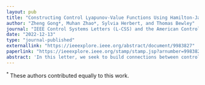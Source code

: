 ```yaml
---
layout: pub
title: "Constructing Control Lyapunov-Value Functions Using Hamilton-Jacobi Reachability Analysis"
author: "Zheng Gong*, Muhan Zhao*, Sylvia Herbert, and Thomas Bewley"
journal: "IEEE Control Systems Letters (L-CSS) and the American Control Conference (ACC)"
date: "2022-12-13"
type: "journal-published"
externallink: "https://ieeexplore.ieee.org/abstract/document/9983827"
paperlink: "https://ieeexplore.ieee.org/stamp/stamp.jsp?arnumber=9983827"
abstract: 'In this letter, we seek to build connections between control Lyapunov functions (CLFs) and Hamilton-Jacobi (HJ) reachability analysis. CLFs have been used extensively in the control community for synthesizing stabilizing feedback controllers. However, there is no systematic way to construct CLFs for general nonlinear systems and the problem can become more complex with input constraints. HJ reachability is a formal method that can be used to guarantee safety or reachability for general nonlinear systems with input constraints. The main drawback is the well-known “curse of dimensionality.” In this letter we modify HJ reachability to construct what we call a control Lyapunov-Value Function (CLVF) which can be used to find and stabilize to the smallest control invariant set (I∞m) around a point of interest. We prove that the CLVF is the viscosity solution to a modified HJ variational inequality (VI), and can be computed numerically, during which the input constraints and exponential decay rate γ are incorporated. This process identifies the region of exponential stability to I∞m given the desired input bounds and $\gamma$. Finally, a feasibility-guaranteed quadratic program (QP) is proposed for online implementation.'
---
```

<sup>*</sup> These authors contributed equally to this work.